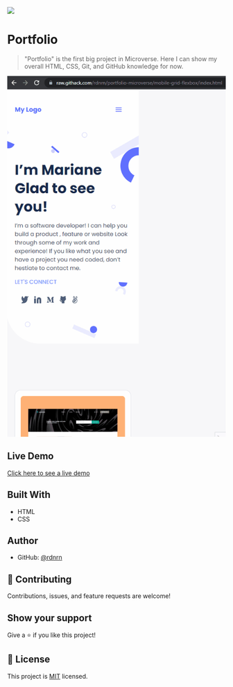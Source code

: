 ![](https://img.shields.io/badge/Microverse-blueviolet)

# Portfolio

> "Portfolio" is the first big project in Microverse. Here I can show my overall HTML, CSS, Git, and GitHub knowledge for now.

<img src="/images/Project demonstration.gif" alt="Project demostration">

## Live Demo

[Click here to see a live demo](https://raw.githack.com/rdnrn/portfolio-microverse/mobile-grid-flexbox/index.html)

## Built With

- HTML
- CSS

## Author

- GitHub: [@rdnrn](https://github.com/rdnrn)

## 🤝 Contributing

Contributions, issues, and feature requests are welcome!

## Show your support

Give a ⭐️ if you like this project!


## 📝 License

This project is [MIT](./MIT.md) licensed.
